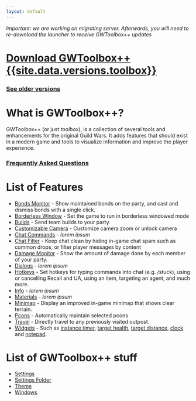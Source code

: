 ```yaml
---
layout: default
---
```


_Important: we are working on migrating server. Afterwards, you will need to re-download the launcher to receive GWToolbox++ updates_


# [](#download-gwtoolbox++)[Download GWToolbox++ {{site.data.versions.toolbox}}](http://github.com/HasKha/GWToolboxpp/releases/download/2.0-launcher/GWToolbox.exe)

### [](#download-gwtoolbox++)[See older versions](version-history)

# [](#what-is-gwtoolbox++)What is GWToolbox++?
GWToolbox++ (or just *toolbox*), is a collection of several tools and enhancements for the original Guild Wars. It adds features that should exist in a modern game and tools to visualize information and improve the player experience.

### [Frequently Asked Questions](faq)

# [](#list-of-features)List of Features

* [Bonds Monitor](bonds) - Show maintained bonds on the party, and cast and dismiss bonds with a single click.
* [Borderless Window](borderless) - Set the game to run in borderless windowed mode
* [Builds](builds) - Send team builds to your party.
* [Customizable Camera](camera) - Customize camera zoom or unlock camera
* [Chat Commands](chat-commands) - _lorem ipsum_
* [Chat Filter](chat-filter) - Keep chat clean by hiding in-game chat spam such as common drops, or filter player messages by content
* [Damage Monitor](damage) - Show the amount of damage done by each member of your party.
* [Dialogs](dialogs) - _lorem ipsum_
* [Hotkeys](hotkeys) - Set hotkeys for typing commands into chat (e.g. /stuck), using or cancelling Recall and UA, using an item, targeting an agent, and much more.
* [Info](info) - _lorem ipsum_
* [Materials](materials) - _lorem ipsum_
* [Minimap](minimap) - Display an improved in-game minimap that shows clear terrain.
* [Pcons](pcons) - Automatically maintain selected pcons
* [Travel](travel) - Directly travel to any previously visited outpost.
* [Widgets](widgets) - Such as [instance timer](timer), [target health](health), [target distance](distance), [clock](clock) and [notepad](notepad).

# [](#list-of-features)List of GWToolbox++ stuff

* [Settings](settings)
* [Settings Folder](settings-folder)
* [Theme](theme)
* [Windows](windows)
